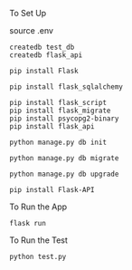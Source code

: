 To Set Up

source .env

```
createdb test_db
createdb flask_api

pip install Flask

pip install flask_sqlalchemy

pip install flask_script
pip install flask_migrate
pip install psycopg2-binary
pip install flask_api

python manage.py db init

python manage.py db migrate

python manage.py db upgrade

pip install Flask-API
```

To Run the App

```
flask run
```

To Run the Test

```
python test.py
```